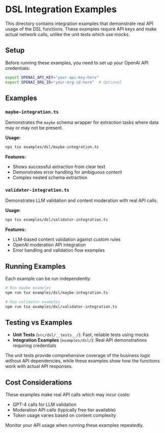 # DSL Integration Examples

This directory contains integration examples that demonstrate real API usage of the DSL functions. These examples require API keys and make actual network calls, unlike the unit tests which use mocks.

## Setup

Before running these examples, you need to set up your OpenAI API credentials:

```bash
export OPENAI_API_KEY="your-api-key-here"
export OPENAI_ORG_ID="your-org-id-here"  # Optional
```

## Examples

### `maybe-integration.ts`

Demonstrates the `maybe` schema wrapper for extraction tasks where data may or may not be present.

**Usage:**

```bash
npx tsx examples/dsl/maybe-integration.ts
```

**Features:**

- Shows successful extraction from clear text
- Demonstrates error handling for ambiguous content
- Complex nested schema extraction

### `validator-integration.ts`

Demonstrates LLM validation and content moderation with real API calls.

**Usage:**

```bash
npx tsx examples/dsl/validator-integration.ts
```

**Features:**

- LLM-based content validation against custom rules
- OpenAI moderation API integration
- Error handling and validation flow examples

## Running Examples

Each example can be run independently:

```bash
# Run maybe examples
npm run tsx examples/dsl/maybe-integration.ts

# Run validator examples
npm run tsx examples/dsl/validator-integration.ts
```

## Testing vs Examples

- **Unit Tests** (`src/dsl/__tests__/`): Fast, reliable tests using mocks
- **Integration Examples** (`examples/dsl/`): Real API demonstrations requiring credentials

The unit tests provide comprehensive coverage of the business logic without API dependencies, while these examples show how the functions work with actual API responses.

## Cost Considerations

These examples make real API calls which may incur costs:

- GPT-4 calls for LLM validation
- Moderation API calls (typically free tier available)
- Token usage varies based on content complexity

Monitor your API usage when running these examples repeatedly.
